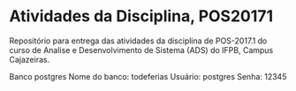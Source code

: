 # Atividades da Disciplina, POS20171
Repositório para entrega das atividades da disciplina de POS-2017.1 do curso de Analise e Desenvolvimento de Sistema (ADS) do IFPB, Campus Cajazeiras. 

Banco postgres
Nome do banco: todeferias
Usuário: postgres
Senha: 12345


